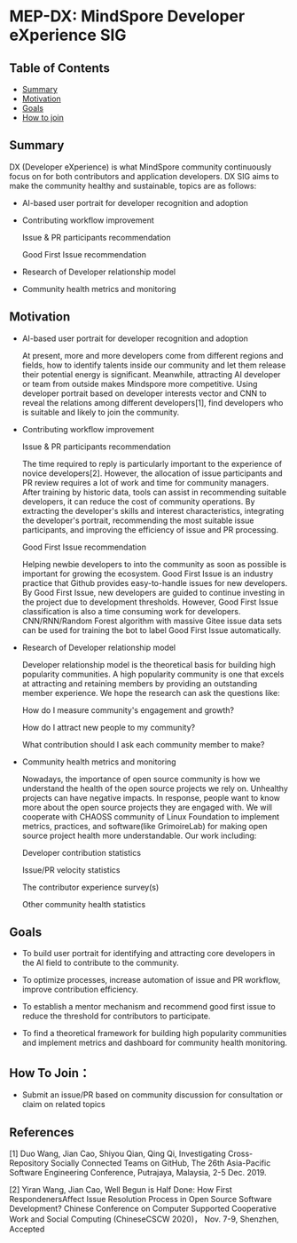 # MEP-DX: MindSpore Developer eXperience SIG

## Table of Contents

<!-- toc -->

- [Summary](#summary)
- [Motivation](#motivation)
- [Goals](#goals)
- [How to join](#how-to-join)

<!-- /toc -->

## Summary

DX (Developer eXperience) is what MindSpore community continuously focus on for both contributors and application developers. DX SIG aims to make the community healthy and sustainable,  topics are as follows:

- AI-based user portrait for developer recognition and adoption

- Contributing workflow improvement

    Issue & PR participants recommendation

    Good First Issue recommendation

- Research of Developer relationship model

- Community health metrics and monitoring

## Motivation

- AI-based user portrait for developer recognition and adoption

    At present, more and more developers come from different regions and fields, how to identify talents inside our community and let them release their potential energy is significant. Meanwhile, attracting AI developer or team from outside makes Mindspore more competitive.
    Using developer portrait based on developer interests vector and CNN to reveal the relations among different developers[1], find developers who is suitable and likely to join the community.

- Contributing workflow improvement

    Issue & PR participants recommendation

    The time required to reply is particularly important to the experience of novice developers[2]. However, the allocation of issue participants and PR review requires a lot of work and time for community managers. After training by historic data, tools can assist in recommending suitable developers, it can reduce the cost of community operations.
    By extracting the developer's skills and interest characteristics, integrating the developer's portrait, recommending the most suitable issue participants, and improving the efficiency of issue and PR processing.

    Good First Issue recommendation

    Helping newbie developers to into the community as soon as possible is important for growing the ecosystem. Good First Issue is an industry practice that Github provides easy-to-handle issues for new developers. By Good First Issue, new developers are guided to continue investing in the project due to development thresholds. However, Good First Issue classification is also a time consuming work for developers.
    CNN/RNN/Random Forest algorithm with massive Gitee issue data sets can be used for training the bot to label Good First Issue automatically.

- Research of Developer relationship model

    Developer relationship model is the theoretical basis for building high popularity communities. A high popularity community is one that excels at attracting and retaining members by providing an outstanding member experience. We hope the research can ask the questions like:

    How do I measure community's engagement and growth?

    How do I attract new people to my community?

    What contribution should I ask each community member to make?

- Community health metrics and monitoring

    Nowadays, the importance of open source community is how we understand the health of the open source projects we rely on. Unhealthy projects can have negative impacts. In response, people want to know more about the open source projects they are engaged with. We will cooperate with CHAOSS community of Linux Foundation to implement metrics, practices, and software(like GrimoireLab) for making open source project health more understandable. Our work including:

    Developer contribution statistics

    Issue/PR velocity statistics

    The contributor experience survey(s)

    Other community health statistics

## Goals

- To build user portrait for identifying and attracting core developers in the AI field to contribute to the community.

- To optimize processes, increase automation of issue and PR workflow, improve contribution efficiency.

- To establish a mentor mechanism and recommend good first issue to reduce the threshold for contributors to participate.

- To find a theoretical framework for building high popularity communities and implement metrics and dashboard for community health monitoring.

## How To Join：

- Submit an issue/PR based on community discussion for consultation or claim on related topics

## References

[1] Duo Wang, Jian Cao, Shiyou Qian, Qing Qi, Investigating Cross-Repository Socially Connected Teams on
GitHub, The 26th Asia-Pacific Software Engineering Conference, Putrajaya, Malaysia, 2-5 Dec. 2019.

[2] Yiran Wang, Jian Cao, Well Begun is Half Done: How First RespondenersAffect Issue Resolution Process in
Open Source Software Development? Chinese Conference on Computer Supported Cooperative Work and
Social Computing (ChineseCSCW 2020)， Nov. 7-9, Shenzhen, Accepted
